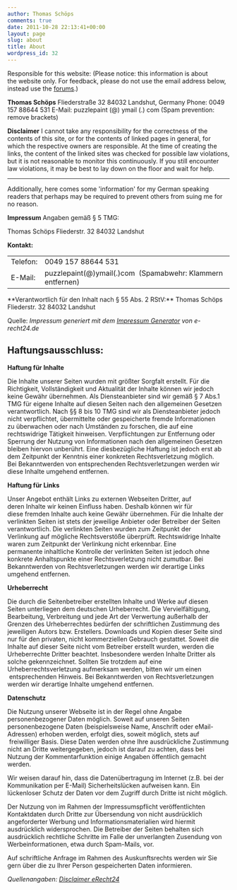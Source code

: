 ```yaml
---
author: Thomas Schöps
comments: true
date: 2011-10-28 22:13:41+00:00
layout: page
slug: about
title: About
wordpress_id: 32
---
```


Responsible for this website:
(Please notice: this information is about the website only. For feedback, please do not use the email address below, instead use the [forums](https://sourceforge.net/p/oorienteering/discussion/mapper/).)

**Thomas Schöps**
Fliederstraße 32
84032 Landshut, Germany
Phone: 0049 157 88644 531
E-Mail: puzzlepaint (@) ymail (.) com
(Spam prevention: remove brackets)

**Disclaimer**
I cannot take any responsibility for the correctness of the contents of this site, or for the contents of linked pages in general, for which the respective owners are responsible. At the time of creating the links, the content of the linked sites was checked for possible law violations, but it is not reasonable to monitor this continuously. If you still encounter law violations, it may be best to lay down on the floor and wait for help.

---

Additionally, here comes some 'information' for my German speaking readers that perhaps may be required to prevent others from suing me for no reason.

**Impressum**
Angaben gemäß § 5 TMG:

Thomas Schöps
Fliederstr. 32
84032 Landshut

**Kontakt:**
<table >
<tbody >
<tr >

<td >Telefon:
</td>

<td >0049 157 88644 531
</td>
</tr>
<tr >

<td >E-Mail:
</td>

<td >puzzlepaint(@)ymail(.)com  (Spamabwehr: Klammern entfernen)
</td>
</tr>
</tbody>
</table>
**Verantwortlich für den Inhalt nach § 55 Abs. 2 RStV:**
Thomas Schöps
Fliederstr. 32
84032 Landshut

Quelle: _Impressum generiert mit dem [Impressum Generator](http://www.e-recht24.de/impressum-generator.html) von e-recht24.de_


## Haftungsausschluss:


**Haftung für Inhalte**

Die Inhalte unserer Seiten wurden mit größter Sorgfalt erstellt. Für die Richtigkeit, Vollständigkeit und Aktualität der Inhalte können wir jedoch keine Gewähr übernehmen. Als Diensteanbieter sind wir gemäß § 7 Abs.1 TMG für eigene Inhalte auf diesen Seiten nach den allgemeinen Gesetzen verantwortlich.
Nach §§ 8 bis 10 TMG sind wir als Diensteanbieter jedoch nicht verpflichtet, übermittelte oder gespeicherte fremde Informationen zu überwachen oder nach Umständen zu forschen, die auf eine rechtswidrige Tätigkeit hinweisen. Verpflichtungen zur Entfernung oder Sperrung der Nutzung von Informationen nach den allgemeinen Gesetzen bleiben hiervon unberührt. Eine diesbezügliche Haftung ist jedoch erst ab dem Zeitpunkt der Kenntnis einer konkreten Rechtsverletzung möglich. Bei Bekanntwerden von entsprechenden Rechtsverletzungen werden wir diese Inhalte umgehend entfernen.

**Haftung für Links**

Unser Angebot enthält Links zu externen Webseiten Dritter, auf deren Inhalte wir keinen Einfluss haben. Deshalb können wir für diese fremden Inhalte auch keine Gewähr übernehmen. Für die Inhalte der verlinkten Seiten ist stets der jeweilige Anbieter oder Betreiber der Seiten verantwortlich. Die verlinkten Seiten wurden zum Zeitpunkt der Verlinkung auf mögliche Rechtsverstöße überprüft. Rechtswidrige Inhalte waren zum Zeitpunkt der Verlinkung nicht erkennbar. Eine permanente inhaltliche Kontrolle der verlinkten Seiten ist jedoch ohne konkrete Anhaltspunkte einer Rechtsverletzung nicht zumutbar. Bei Bekanntwerden von Rechtsverletzungen werden wir derartige Links umgehend entfernen.

**Urheberrecht**

Die durch die Seitenbetreiber erstellten Inhalte und Werke auf diesen Seiten unterliegen dem deutschen Urheberrecht. Die Vervielfältigung, Bearbeitung, Verbreitung und jede Art der Verwertung außerhalb der Grenzen des Urheberrechtes bedürfen der schriftlichen Zustimmung des jeweiligen Autors bzw. Erstellers. Downloads und Kopien dieser Seite sind nur für den privaten, nicht kommerziellen Gebrauch gestattet. Soweit die Inhalte auf dieser Seite nicht vom Betreiber erstellt wurden, werden die Urheberrechte Dritter beachtet. Insbesondere werden Inhalte Dritter als solche gekennzeichnet. Sollten Sie trotzdem auf eine Urheberrechtsverletzung aufmerksam werden, bitten wir um einen  entsprechenden Hinweis. Bei Bekanntwerden von Rechtsverletzungen werden wir derartige Inhalte umgehend entfernen.

**Datenschutz**

Die Nutzung unserer Webseite ist in der Regel ohne Angabe personenbezogener Daten möglich. Soweit auf unseren Seiten personenbezogene Daten (beispielsweise Name, Anschrift oder eMail-Adressen) erhoben werden, erfolgt dies, soweit möglich, stets auf  freiwilliger Basis. Diese Daten werden ohne Ihre ausdrückliche Zustimmung nicht an Dritte weitergegeben, jedoch ist darauf zu achten, dass bei Nutzung der Kommentarfunktion einige Angaben öffentlich gemacht werden.

Wir weisen darauf hin, dass die Datenübertragung im Internet (z.B. bei der Kommunikation per E-Mail) Sicherheitslücken aufweisen kann. Ein lückenloser Schutz der Daten vor dem Zugriff durch Dritte ist nicht möglich.

Der Nutzung von im Rahmen der Impressumspflicht veröffentlichten Kontaktdaten durch Dritte zur Übersendung von nicht ausdrücklich angeforderter Werbung und Informationsmaterialien wird hiermit ausdrücklich widersprochen. Die Betreiber der Seiten behalten sich ausdrücklich rechtliche Schritte im Falle der unverlangten Zusendung von Werbeinformationen, etwa durch Spam-Mails, vor.

Auf schriftliche Anfrage im Rahmen des Auskunftsrechts werden wir Sie gern über die zu Ihrer Person gespeicherten Daten informieren.

_Quellenangaben: [Disclaimer eRecht24](http://www.e-recht24.de/muster-disclaimer.htm)_
